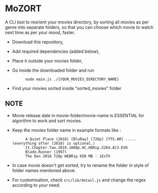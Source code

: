 # MoZORT

A CLI tool to reorient your movies directory, by sorting all movies as per genre into separate folders, so that you can choose which movie to watch next time as per your mood, faster.

- Download this repository, 
- Add required dependencies (added below), 
- Place it outside your movies folder, 
- Go inside the downloaded folder and run

            node main.js ./{YOUR_MOVIES_DIRECTORY_NAME}

- Find your movies sorted inside "sorted_movies" folder

## NOTE

- Movie release date in movie-folder/movie-name is ESSENTIAL for algorithm to work and sort movies.
- Keep the movies folder name in example formats like :

            A Quiet Place (2018) [BluRay] [720p] [YTS.AM] ..... (everything after (2018) is optional,)
            It.Chapter.Two.2019.1080p.HC.HDRip.X264.AC3-EVO
            Blade.Runner (1997)
            The Den 2016 720p WEBRip 650 MB - iExTV
            
- In case movie doesn't get sorted, try to rename the folder in style of folder names mentioned above.
- For customisation, check `src/lib/detail.js` and change the regex according to your need.
